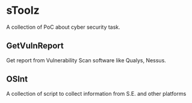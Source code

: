 # sToolz

A collection of PoC about cyber security task.

## GetVulnReport

Get report from Vulnerability Scan software like Qualys, Nessus.

## OSInt

A collection of script to collect information from S.E. and other platforms
